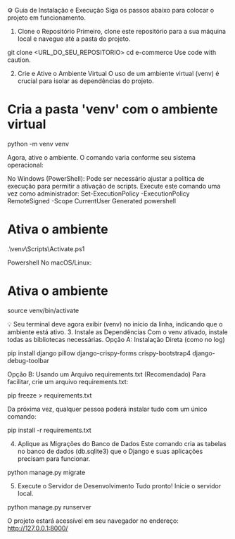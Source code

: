 ⚙️ Guia de Instalação e Execução
Siga os passos abaixo para colocar o projeto em funcionamento.

1. Clone o Repositório
Primeiro, clone este repositório para a sua máquina local e navegue até a pasta do projeto.

git clone <URL_DO_SEU_REPOSITORIO>
cd e-commerce
Use code with caution.

2. Crie e Ative o Ambiente Virtual
O uso de um ambiente virtual (venv) é crucial para isolar as dependências do projeto.

# Cria a pasta 'venv' com o ambiente virtual
python -m venv venv


Agora, ative o ambiente. O comando varia conforme seu sistema operacional:

No Windows (PowerShell):
Pode ser necessário ajustar a política de execução para permitir a ativação de scripts. Execute este comando uma vez como administrador: Set-ExecutionPolicy -ExecutionPolicy RemoteSigned -Scope CurrentUser
Generated powershell
# Ativa o ambiente
.\venv\Scripts\Activate.ps1

Powershell
No macOS/Linux:
# Ativa o ambiente
source venv/bin/activate


💡 Seu terminal deve agora exibir (venv) no início da linha, indicando que o ambiente está ativo.
3. Instale as Dependências
Com o venv ativado, instale todas as bibliotecas necessárias.
Opção A: Instalação Direta (como no log)

pip install django pillow django-crispy-forms crispy-bootstrap4 django-debug-toolbar

Opção B: Usando um Arquivo requirements.txt (Recomendado)
Para facilitar, crie um arquivo requirements.txt:

pip freeze > requirements.txt

Da próxima vez, qualquer pessoa poderá instalar tudo com um único comando:

pip install -r requirements.txt

4. Aplique as Migrações do Banco de Dados
Este comando cria as tabelas no banco de dados (db.sqlite3) que o Django e suas aplicações precisam para funcionar.

python manage.py migrate

5. Execute o Servidor de Desenvolvimento
Tudo pronto! Inicie o servidor local.

python manage.py runserver

O projeto estará acessível em seu navegador no endereço: http://127.0.0.1:8000/
